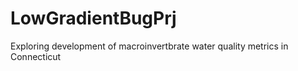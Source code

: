 # LowGradientBugPrj
Exploring development of macroinvertbrate water quality metrics in Connecticut 
